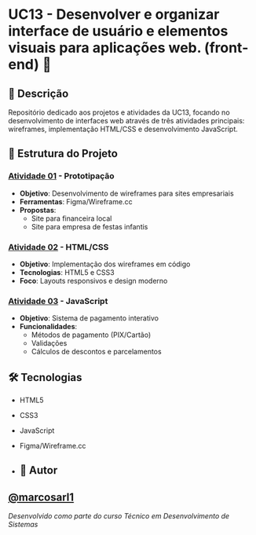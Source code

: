 # UC13 - Desenvolver e organizar interface de usuário e elementos visuais para aplicações web. (front-end) 🚀

## 📖 Descrição
Repositório dedicado aos projetos e atividades da UC13, focando no desenvolvimento de interfaces web através de três atividades principais: wireframes, implementação HTML/CSS e desenvolvimento JavaScript.

## 📂 Estrutura do Projeto

### [Atividade 01](./Atividade01) - Prototipação
- **Objetivo**: Desenvolvimento de wireframes para sites empresariais
- **Ferramentas**: Figma/Wireframe.cc
- **Propostas**:
  - Site para financeira local
  - Site para empresa de festas infantis

### [Atividade 02](./Atividade02) - HTML/CSS
- **Objetivo**: Implementação dos wireframes em código
- **Tecnologias**: HTML5 e CSS3
- **Foco**: Layouts responsivos e design moderno

### [Atividade 03](./Atividade03) - JavaScript
- **Objetivo**: Sistema de pagamento interativo
- **Funcionalidades**:
  - Métodos de pagamento (PIX/Cartão)
  - Validações
  - Cálculos de descontos e parcelamentos

## 🛠️ Tecnologias
- HTML5
- CSS3
- JavaScript
- Figma/Wireframe.cc

- ## 👤 Autor
[@marcosarl1](https://github.com/marcosarl1)
---
*Desenvolvido como parte do curso Técnico em Desenvolvimento de Sistemas*
